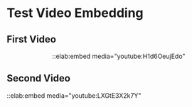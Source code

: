 Test Video Embedding
=====================

First Video
-----------
<center>
::elab:embed media="youtube:H1d6OeujEdo"
</center>

Second Video
------------
::elab:embed media="youtube:LXGtE3X2k7Y"
